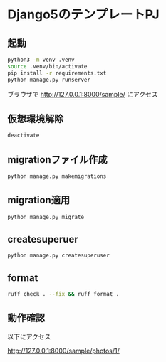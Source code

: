 # Django5のテンプレートPJ

## 起動
```sh
python3 -m venv .venv
source .venv/bin/activate
pip install -r requirements.txt
python manage.py runserver
```
ブラウザで http://127.0.0.1:8000/sample/ にアクセス

## 仮想環境解除
```sh
deactivate
```

## migrationファイル作成
```sh
python manage.py makemigrations
```

## migration適用
```sh
python manage.py migrate
```

## createsuperuer
```sh
python manage.py createsuperuser
```

## format
```sh
ruff check . --fix && ruff format .
```

## 動作確認
以下にアクセス

http://127.0.0.1:8000/sample/photos/1/
